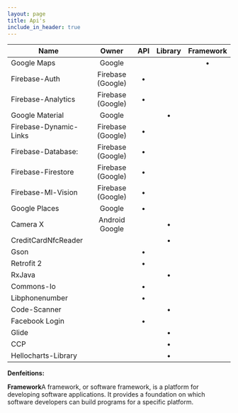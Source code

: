 ```yaml
---
layout: page
title: Api's
include_in_header: true
---
```


| Name | Owner | API | Library | Framework |
|---|:---:|:---:|:---:|:---:|
| Google Maps  | Google |   |   | • |
| Firebase-Auth  | Firebase (Google) | • |   |   |
| Firebase-Analytics| Firebase (Google) | • |   |   |
| Google Material| Google |   | • |   |
| Firebase-Dynamic-Links| Firebase (Google) | • |   |  |
| Firebase-Database:| Firebase (Google) | • |   |   |
| Firebase-Firestore| Firebase (Google) | • |   |   |
| Firebase-Ml-Vision| Firebase (Google) | • |   |   |
| Google Places| Google |  • |   |   |
| Camera X| Android Google |   | • |   |
| CreditCardNfcReader|   |   | • |   |
| Gson|   | • |   |   |
| Retrofit 2|   | • |   |   |
| RxJava|   |   | • |   |
| Commons-Io|   | • |   |   |
| Libphonenumber|   | • |   |   |
| Code-Scanner|   |   | • |   |
| Facebook Login|   | • |   |   |
| Glide|   |   | • |   |
| CCP|   |   | • |   |
| Hellocharts-Library|   |   | • |   |

<b>Denfeitions:</b>

<b>Framework</b>A framework, or software framework, is a platform for developing software applications. It provides a foundation on which software developers can build programs for a specific platform.

